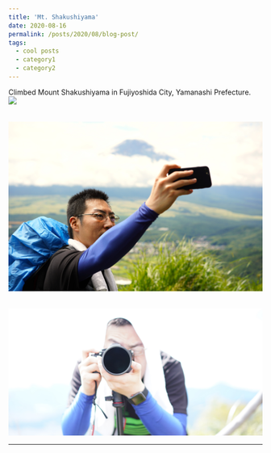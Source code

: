 ```yaml
---
title: 'Mt. Shakushiyama'
date: 2020-08-16
permalink: /posts/2020/08/blog-post/
tags:
  - cool posts
  - category1
  - category2
---
```


Climbed Mount Shakushiyama in Fujiyoshida City, Yamanashi Prefecture.<br/><img src='/images/sp001.JPG'>

 <br/><img src='/images/sp002.JPG'>
 
 <br/><img src='/images/sp003.JPG'>
 
------

